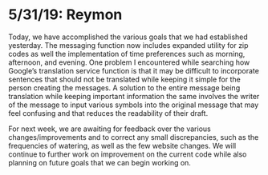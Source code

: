  5/31/19: Reymon
================

Today, we have accomplished the various goals that we had established yesterday. The messaging function now includes expanded utility for zip codes as well the implementation of time preferences such as morning, afternoon, and evening. One problem I encountered while searching how Google’s translation service function is that it may be difficult to incorporate sentences that should not be translated while keeping it simple for the person creating the messages. A solution to the entire message being translation while keeping important information the same involves the writer of the message to input various symbols into the original message that may feel confusing and that reduces the readability of their draft.

For next week, we are awaiting for feedback over the various changes/improvements and to correct any small discrepancies, such as the frequencies of watering, as well as the few website changes. We will continue to further work on improvement on the current code while also planning on future goals that we can begin working on. 

